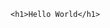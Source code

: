 <!DOCTYPE html>
<html lang="en">
<head>
    <meta charset="UTF-8">
    <meta name="viewport" content="width=device-width, initial-scale=1.0">
    <title>Javascript</title>
</head>
<body>
    <script src="lesson.js"></script>

    <h1>Hello World</h1>
</body>
</html>
